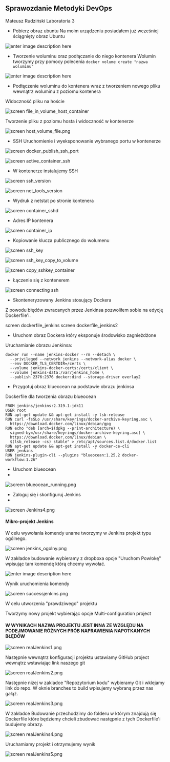 ﻿

## Sprawozdanie Metodyki DevOps
Mateusz Rudziński
Laboratoria 3

 - Pobierz obraz ubuntu
 Na moim urządzeniu posiadałem już wcześniej ściągnięty obraz Ubuntu
 
![enter image description here](https://github.com/InzynieriaOprogramowaniaAGH/MDO2022/blob/MR299810/GCL/03/MR299810/lab03/obraz_ubuntu.png)
	
 - Tworzenie woluminu oraz podłączanie do niego kontenera 
Wolumin tworzymy przy pomocy polecenia 
`docker volume create "nazwa woluminu"`

![enter image description here](https://github.com/InzynieriaOprogramowaniaAGH/MDO2022/blob/MR299810/GCL/03/MR299810/lab03/docker_volume_ls.png)

- Podłączenie woluminu do kontenera wraz z tworzeniem nowego pliku wewnątrz woluminu z poziomu kontenera

Widoczność pliku na hoście

![screen file_in_volume_host_container](https://github.com/InzynieriaOprogramowaniaAGH/MDO2022/blob/MR299810/GCL/03/MR299810/lab03/file_in_volume_host_container.png)

Tworzenie pliku z poziomu hosta i widoczność w kontenerze

![screen host_volume_file.png](https://github.com/InzynieriaOprogramowaniaAGH/MDO2022/blob/MR299810/GCL/03/MR299810/lab03/host_volume_file.png)

- SSH
Uruchomienie i wyeksponowanie wybranego portu w kontenerze

![screen docker_publish_ssh_port](https://github.com/InzynieriaOprogramowaniaAGH/MDO2022/blob/MR299810/GCL/03/MR299810/lab03/docker_publish_ssh_port.png)

![screen active_container_ssh](https://github.com/InzynieriaOprogramowaniaAGH/MDO2022/blob/MR299810/GCL/03/MR299810/lab03/active_container_ssh.png)

- W kontenerze instalujemy SSH

![screen ssh_version](https://github.com/InzynieriaOprogramowaniaAGH/MDO2022/blob/MR299810/GCL/03/MR299810/lab03/ssh_version.png)

![screen net_tools_version](https://github.com/InzynieriaOprogramowaniaAGH/MDO2022/blob/MR299810/GCL/03/MR299810/lab03/net_tools_version.png)

- Wydruk z netstat po stronie kontenera 

![screen container_sshd](https://github.com/InzynieriaOprogramowaniaAGH/MDO2022/blob/MR299810/GCL/03/MR299810/lab03/container_sshd.png)

- Adres IP kontenera

![screen container_ip](https://github.com/InzynieriaOprogramowaniaAGH/MDO2022/blob/MR299810/GCL/03/MR299810/lab03/container_ip.png)

- Kopiowanie klucza publicznego do wolumenu

![screen ssh_key](https://github.com/InzynieriaOprogramowaniaAGH/MDO2022/blob/MR299810/GCL/03/MR299810/lab03/ssh_key.png)

![screen ssh_key_copy_to_volume](https://github.com/InzynieriaOprogramowaniaAGH/MDO2022/blob/MR299810/GCL/03/MR299810/lab03/ssh_key_copy_to_volume.png)

![screen copy_sshkey_container](https://github.com/InzynieriaOprogramowaniaAGH/MDO2022/blob/MR299810/GCL/03/MR299810/lab03/copy_sshkey_container.png)

- Łączenie się z kontenerem 

![screen connecting ssh](https://github.com/InzynieriaOprogramowaniaAGH/MDO2022/blob/MR299810/GCL/03/MR299810/lab03/connecting_ssh.png)

- Skonteneryzowany Jenkins stosujący Dockera

Z powodu błędów zwracanych przez Jenkinsa pozwoliłem sobie na edycję Dockerfile'i.

screen dockerfile_jenkins
screen dockerfile_jenkins2

- Uruchom obraz Dockera który eksponuje środowisko zagnieżdżone

Uruchamianie obrazu Jenkinsa:
````
docker run --name jenkins-docker --rm --detach \
  --privileged --network jenkins --network-alias docker \
  --env DOCKER_TLS_CERTDIR=/certs \
  --volume jenkins-docker-certs:/certs/client \
  --volume jenkins-data:/var/jenkins_home \
  --publish 2376:2376 docker:dind --storage-driver overlay2
````

- Przygotuj obraz blueocean na podstawie obrazu jenkinsa

Dockerfile dla tworzenia obrazu blueocean

````
FROM jenkins/jenkins:2.319.1-jdk11
USER root
RUN apt-get update && apt-get install -y lsb-release
RUN curl -fsSLo /usr/share/keyrings/docker-archive-keyring.asc \
  https://download.docker.com/linux/debian/gpg
RUN echo "deb [arch=$(dpkg --print-architecture) \
  signed-by=/usr/share/keyrings/docker-archive-keyring.asc] \
  https://download.docker.com/linux/debian \
  $(lsb_release -cs) stable" > /etc/apt/sources.list.d/docker.list
RUN apt-get update && apt-get install -y docker-ce-cli
USER jenkins
RUN jenkins-plugin-cli --plugins "blueocean:1.25.2 docker-workflow:1.26"
````
- Uruchom blueocean
- 
![screen blueocean_running.png](https://github.com/InzynieriaOprogramowaniaAGH/MDO2022/blob/MR299810/GCL/03/MR299810/lab03/blueocean_running.png)

- Zaloguj się i skonfiguruj Jenkins
- 
![screen Jenkins4.png](https://github.com/InzynieriaOprogramowaniaAGH/MDO2022/blob/MR299810/GCL/03/MR299810/lab03/Jenkins4.png)
#### Mikro-projekt Jenkins
W celu wywołania komendy uname tworzymy w Jenkins projekt typu ogólnego. 

![screen jenkins_ogolny.png](https://github.com/InzynieriaOprogramowaniaAGH/MDO2022/blob/MR299810/GCL/03/MR299810/lab03/jenkins_ogolny.png)

W zakładce budowanie wybieramy z dropboxa opcje "Uruchom Powłokę"  wpisując tam komendę którą chcemy wywołać.

![enter image description here](https://github.com/InzynieriaOprogramowaniaAGH/MDO2022/blob/MR299810/GCL/03/MR299810/lab03/uname.png)

Wynik uruchomienia komendy

![screen successjenkins.png](https://github.com/InzynieriaOprogramowaniaAGH/MDO2022/blob/MR299810/GCL/03/MR299810/lab03/successjenkins.png)

W celu utworzenia "prawdziwego" projektu 

Tworzymy nowy projekt wybierając opcje Multi-configuration project

#### W WYNIKACH NAZWA PROJEKTU JEST INNA ZE WZGLĘDU NA PODEJMOWANIE RÓŻNYCH PRÓB NAPRAWIENIA NAPOTKANYCH BŁĘDÓW 

![screen realJenkins1.png](https://github.com/InzynieriaOprogramowaniaAGH/MDO2022/blob/MR299810/GCL/03/MR299810/lab03/realJenkins1.png)

Następnie wewnątrz konfiguracji projektu ustawiamy GitHub project wewnątrz wstawiając link naszego git

![screen realJenkins2.png](https://github.com/InzynieriaOprogramowaniaAGH/MDO2022/blob/MR299810/GCL/03/MR299810/lab03/realJenkins2.png)

Następnie niżej w zakladce "Repozytorium kodu" wybieramy Git i wklejamy link do repo. 
W oknie branches to build wpisujemy wybraną przez nas gałąź.

![screen realJenkins3.png](https://github.com/InzynieriaOprogramowaniaAGH/MDO2022/blob/MR299810/GCL/03/MR299810/lab03/realJenkins3.png)

W zakładce Budowanie przechodzimy do folderu w którym znajdują się Dockerfile które będziemy chcieli zbudować następnie z tych Dockerfile'i budujemy obrazy.

![screen realJenkins4.png](https://github.com/InzynieriaOprogramowaniaAGH/MDO2022/blob/MR299810/GCL/03/MR299810/lab03/realJenkins4.png)

Uruchamiamy projekt i otrzymujemy wynik

![screen realJenkins5.png](https://github.com/InzynieriaOprogramowaniaAGH/MDO2022/blob/MR299810/GCL/03/MR299810/lab03/realJenkins5.png)







